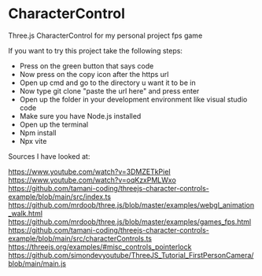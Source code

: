 # CharacterControl
Three.js CharacterControl for my personal project fps game

If you want to try this project take the following steps:
- Press on the green button that says code
- Now press on the copy icon after the https url
- Open up cmd and go to the directory u want it to be in
- Now type git clone "paste the url here" and press enter
- Open up the folder in your development environment like visual studio code
- Make sure you have Node.js installed
- Open up the terminal
- Npm install
- Npx vite

Sources I have looked at:

https://www.youtube.com/watch?v=3DMZETkPieI
https://www.youtube.com/watch?v=oqKzxPMLWxo
https://github.com/tamani-coding/threejs-character-controls-example/blob/main/src/index.ts
https://github.com/mrdoob/three.js/blob/master/examples/webgl_animation_walk.html
https://github.com/mrdoob/three.js/blob/master/examples/games_fps.html
https://github.com/tamani-coding/threejs-character-controls-example/blob/main/src/characterControls.ts
https://threejs.org/examples/#misc_controls_pointerlock
https://github.com/simondevyoutube/ThreeJS_Tutorial_FirstPersonCamera/blob/main/main.js
